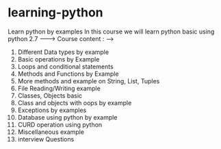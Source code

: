 # learning-python
Learn python by examples
In this course we will learn python basic using python 2.7
---> Course content : -->
1. Different Data types by example
2. Basic operations by Example
3. Loops and conditional statements
4. Methods and Functions by Example
5. More methods and example on String, List, Tuples
6. File Reading/Writing example
7. Classes, Objects basic
8. Class and objects with oops by example
9. Exceptions by examples
10. Database using python by example
11. CURD operation using python
12. Miscellaneous example
13. interview Questions

